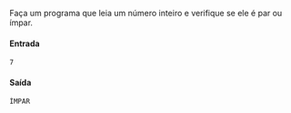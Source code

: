 Faça um programa que leia um número inteiro e verifique se ele é par ou ímpar.

#### Entrada

    7

#### Saída

    ÍMPAR

